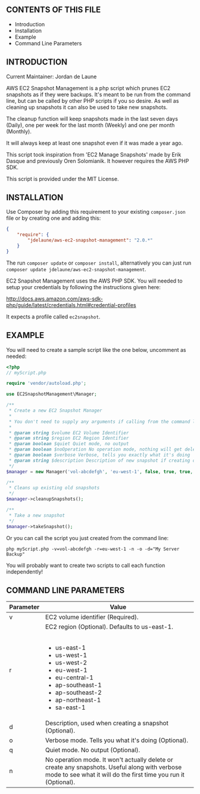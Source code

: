 CONTENTS OF THIS FILE
---------------------

 * Introduction
 * Installation
 * Example
 * Command Line Parameters


INTRODUCTION
------------

Current Maintainer: Jordan de Laune

AWS EC2 Snapshot Management is a php script which prunes EC2 snapshots as if they were backups. It's meant to be run from the command line, but can be called by other PHP scripts if you so desire. As well as cleaning up snapshots it can also be used to take new snapshots.

The cleanup function will keep snapshots made in the last seven days (Daily), one per week for the last month (Weekly) and one per month (Monthly).

It will always keep at least one snapshot even if it was made a year ago.

This script took inspiration from 'EC2 Manage Snapshots' made by Erik Dasque and previously Oren Solomianik. It however requires the AWS PHP SDK.

This script is provided under the MIT License.


INSTALLATION
------------

Use Composer by adding this requirement to your existing `composer.json` file or by creating one and adding this:

```json
{
    "require": {
        "jdelaune/aws-ec2-snapshot-management": "2.0.*"
    }
}
```

The run `composer update` or `composer install`, alternatively you can just run `composer update jdelaune/aws-ec2-snapshot-management`.

EC2 Snapshot Management uses the AWS PHP SDK. You will needed to setup your credentials by following the instructions given here:

http://docs.aws.amazon.com/aws-sdk-php/guide/latest/credentials.html#credential-profiles

It expects a profile called `ec2snapshot`.


EXAMPLE
-------

You will need to create a sample script like the one below, uncomment as needed:

```php
<?php
// myScript.php

require 'vendor/autoload.php';

use EC2SnapshotManagement\Manager;

/**
 * Create a new EC2 Snapshot Manager
 *
 * You don't need to supply any arguments if calling from the command line.
 *
 * @param string $volume EC2 Volume Identifier
 * @param string $region EC2 Region Identifier
 * @param boolean $quiet Quiet mode, no output
 * @param boolean $noOperation No operation mode, nothing will get deleted
 * @param boolean $verbose Verbose, tells you exactly what it's doing
 * @param string $description Description of new snapshot if creating one
 */
$manager = new Manager('vol-abcdefgh', 'eu-west-1', false, true, true, 'My Data Backup');

/**
 * Cleans up existing old snapshots
 */
$manager->cleanupSnapshots();

/**
 * Take a new snapshot
 */
$manager->takeSnapshot();
```

Or you can call the script you just created from the command line:

```shell
php myScript.php -v=vol-abcdefgh -r=eu-west-1 -n -o -d="My Server Backup"
```

You will probably want to create two scripts to call each function independently!


COMMAND LINE PARAMETERS
-----------------------

Parameter | Value
--------- | -------------------------
v         | EC2 volume identifier (Required).
r         | EC2 region (Optional). Defaults to us-east-1.<br><br><ul><li>us-east-1</li><li>us-west-1</li> <li>us-west-2</il><li>eu-west-1</il><li>eu-central-1</il><li>ap-southeast-1</il><li>ap-southeast-2</il><li>ap-northeast-1</il><li>sa-east-1</il></ul>
d         | Description, used when creating a snapshot (Optional).
o         | Verbose mode. Tells you what it's doing (Optional).
q         | Quiet mode. No output (Optional).
n         | No operation mode. It won't actually delete or create any snapshots. Useful along with verbose mode to see what it will do the first time you run it (Optional).

